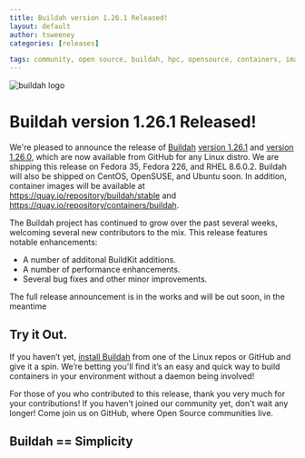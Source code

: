 ```yaml
---
title: Buildah version 1.26.1 Released!
layout: default
author: tsweeney
categories: [releases]

tags: community, open source, buildah, hpc, opensource, containers, images, image
---
```

![buildah logo](https://buildah.io/images/buildah.png)

# Buildah version 1.26.1 Released!

We're pleased to announce the release of [Buildah](https://github.com/containers/buildah) [version 1.26.1](https://github.com/containers/buildah/releases/tag/v1.26.1) and [version 1.26.0](https://github.com/containers/buildah/releases/tag/v1.26.0), which are now available from GitHub for any Linux distro.  We are shipping this release on Fedora 35, Fedora 226, and RHEL 8.6.0.2.  Buildah will also be shipped on CentOS, OpenSUSE, and Ubuntu soon.  In addition, container images will be available at https://quay.io/repository/buildah/stable and https://quay.io/repository/containers/buildah.

The Buildah project has continued to grow over the past several weeks, welcoming several new contributors to the mix.  This release features notable enhancements: 
  * A number of additonal BuildKit additions.
  * A number of performance enhancements.
  * Several bug fixes and other minor improvements.
<!--readmore -->

The full release announcement is in the works and will be out soon, in the meantime

## Try it Out.
 
If you haven’t yet, [install Buildah](https://github.com/containers/buildah/blob/master/install.md) from one of the Linux repos or GitHub and give it a spin.  We’re betting you'll find it’s an easy and quick way to build containers in your environment without a daemon being involved!

For those of you who contributed to this release, thank you very much for your contributions!  If you haven't joined our community yet, don't wait any longer!  Come join us on GitHub, where Open Source communities live.

## Buildah == Simplicity
